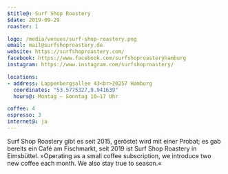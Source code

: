 ```yaml
---
$title@: Surf Shop Roastery
$date: 2019-09-29
roaster: 1

logo: /media/venues/surf-shop-roastery.png
email: mail@surfshoproastery.de
website: https://surfshoproastery.com/
facebook: https://www.facebook.com/surfshoproasteryhamburg
instagram: https://www.instagram.com/surfshoproastery/

locations:
- address: Lappenbergsallee 43<br>20257 Hamburg
  coordinates: "53.5775327,9.941639"
  hours@: Montag – Sonntag 10–17 Uhr

coffee: 4
espresso: 3
internet@: ja
---
```


Surf Shop Roastery gibt es seit 2015, geröstet wird mit einer Probat; es gab bereits ein Café am Fischmarkt, seit 2019 ist Surf Shop Roastery in Eimsbüttel. »Operating as a small coffee subscription, we introduce two new coffee each month. We also stay true to season.«